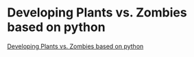 # Developing Plants vs. Zombies based on python
[Developing Plants vs. Zombies based on python](https://aiwithcloud.com/2022/09/19/developing_plants_vs-_zombies_based_on_python/)